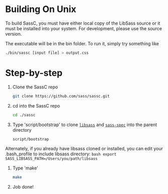 # Building On Unix

To build SassC, you must have either local copy of the LibSass source or it must be installed into your system. For development, please use the source version.

The executable will be in the bin folder. To run it, simply try something like

```bash
./bin/sassc [input file] > output.css
```

# Step-by-step

1. Clone the SassC repo
    ```bash
    git clone https://github.com/sass/sassc.git
    ```

1. cd into the SassC repo
    ```bash
    cd ./sassc
    ```

1. Type 'script/bootstrap' to clone [`libsass`](https://github.com/sass/libsass) and [`sass-spec`](https://github.com/sass/sass-spec) into the parent directory
   ```bash
   script/bootstrap
   ```
Alternately, if you already have libsass cloned or installed, you can edit your .bash_profile to include libsass directory:
    ```bash
    export SASS_LIBSASS_PATH=/Users/you/path/libsass
    ```

1. Type 'make'
   ```bash
   make
   ```

1. Job done!
